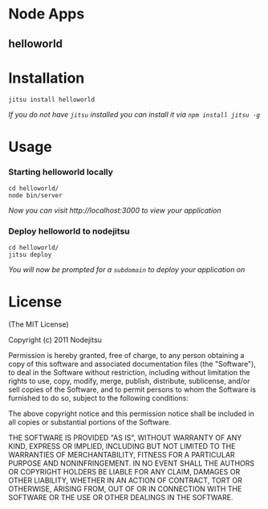 # Node Apps
## helloworld

# Installation

    jitsu install helloworld

*If you do not have `jitsu` installed you can install it via `npm install jitsu -g`*


# Usage

### Starting helloworld locally

    cd helloworld/
    node bin/server

*Now you can visit http://localhost:3000 to view your application*

### Deploy helloworld to nodejitsu

    cd helloworld/
    jitsu deploy

*You will now be prompted for a `subdomain` to deploy your application on*


# License

(The MIT License)

Copyright (c) 2011 Nodejitsu

Permission is hereby granted, free of charge, to any person obtaining a copy of this software and associated documentation files (the "Software"), to deal in the Software without restriction, including without limitation the rights to use, copy, modify, merge, publish, distribute, sublicense, and/or sell copies of the Software, and to permit persons to whom the Software is furnished to do so, subject to the following conditions:

The above copyright notice and this permission notice shall be included in all copies or substantial portions of the Software.

THE SOFTWARE IS PROVIDED "AS IS", WITHOUT WARRANTY OF ANY KIND, EXPRESS OR IMPLIED, INCLUDING BUT NOT LIMITED TO THE WARRANTIES OF MERCHANTABILITY, FITNESS FOR A PARTICULAR PURPOSE AND NONINFRINGEMENT. IN NO EVENT SHALL THE AUTHORS OR COPYRIGHT HOLDERS BE LIABLE FOR ANY CLAIM, DAMAGES OR OTHER LIABILITY, WHETHER IN AN ACTION OF CONTRACT, TORT OR OTHERWISE, ARISING FROM, OUT OF OR IN CONNECTION WITH THE SOFTWARE OR THE USE OR OTHER DEALINGS IN THE SOFTWARE.